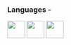 ### Languages -

<img src="https://cdn.jsdelivr.net/gh/devicons/devicon/icons/lua/lua-original.svg" width="40"/> <img src="https://cdn.jsdelivr.net/gh/devicons/devicon/icons/csharp/csharp-original.svg" width="40"/> <img src="https://cdn.jsdelivr.net/gh/devicons/devicon/icons/cplusplus/cplusplus-original.svg" width="40"/>

